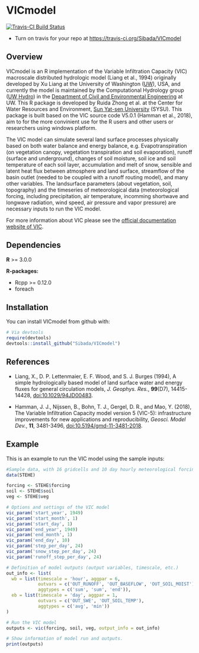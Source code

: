 # VICmodel

[![Travis-CI Build Status](https://travis-ci.org/Sibada/VICmodel.svg?branch=master)](https://travis-ci.org/Sibada/VICmodel)
 * Turn on travis for your repo at https://travis-ci.org/Sibada/VICmodel

## Overview
VICmodel is an R implementation of the Variable Infiltration Capacity (VIC) macroscale distributed hydrologic model (Liang et al., 1994) originally developed by Xu Liang at the University of Washington ([UW](http://www.washington.edu/)), USA, and currently the model is maintained by the Computational Hydrology group ([UW Hydro](http://uw-hydro.github.io/)) in the [Department of Civil and Environmental Engineering](https://www.ce.washington.edu/) at UW. This R package is developed by Ruida Zhong et al. at the Center for Water Resources and Environment, [Sun Yat-sen University](http://www.sysu.edu.cn/) (SYSU). This package is built based on the VIC source code V5.0.1 (Hamman et al., 2018), aim to for the more convinient use for the R users and other users or researchers using windows platform.

The VIC model can simulate several land surface processes physically based on both water balance and energy balance, e.g. Evapotranspiration (on vegetation canopy, vegetation transpiration and soil evaporation), runoff (surface and underground), changes of soil moisture, soil ice and soil temperature of each soil layer, accumulation and melt of snow, sensible and latent heat flux between atmosphere and land surface, streamflow of the basin outlet (needed to be coupled with a runoff routing model), and many other variables. The landsurface parameters (about vegetation, soil, topography) and the timeseries of meteorological data (meteorological forcing, including precipitation, air temperature, incomming shortwave and longwave radiation, wind speed, air pressure and vapor pressure) are necessary inputs to run the VIC model.

For more information about VIC please see the [official documentation website of VIC](http://vic.readthedocs.io/en/master/).

## Dependencies

**R** >= 3.0.0
 
**R-packages:**

- Rcpp >= 0.12.0
- foreach

## Installation

You can install VICmodel from github with:

``` r
# Via devtools
require(devtools)
devtools::install_github("Sibada/VICmodel")
```

## References
* Liang, X., D. P. Lettenmaier, E. F. Wood, and S. J. Burges (1994), A simple hydrologically based model of land surface water and energy fluxes for general circulation models, _J. Geophys. Res._, **99**(D7), 14415-14428, [doi:10.1029/94JD00483](http://dx.doi.org/10.1029/94JD00483).

* Hamman, J. J., Nijssen, B., Bohn, T. J., Gergel, D. R., and Mao, Y. (2018), The Variable Infiltration Capacity model version 5 (VIC-5): infrastructure improvements for new applications and reproducibility, _Geosci. Model Dev._, **11**, 3481-3496, [doi:10.5194/gmd-11-3481-2018](http://dx.doi.org/10.5194/gmd-11-3481-2018).

## Example

This is an example to run the VIC model using the sample inputs:

``` r
#Sample data, with 16 gridcells and 10 day hourly meteorological forcing inputs
data(STEHE)

forcing <- STEHE$forcing
soil <- STEHE$soil
veg <- STEHE$veg

# Options and settings of the VIC model
vic_param('start_year', 1949)
vic_param('start_month', 1)
vic_param('start_day', 1)
vic_param('end_year', 1949)
vic_param('end_month', 1)
vic_param('end_day', 10)
vic_param('step_per_day', 24)
vic_param('snow_step_per_day', 24)
vic_param('runoff_step_per_day', 24)

# Definition of model outputs (output variables, timescale, etc.)
out_info <- list(
  wb = list(timescale = 'hour', aggpar = 6,
            outvars = c('OUT_RUNOFF', 'OUT_BASEFLOW', 'OUT_SOIL_MOIST'),
            aggtypes = c('sum', 'sum', 'end')),
  eb = list(timescale = 'day', aggpar = 1,
            outvars = c('OUT_SWE', 'OUT_SOIL_TEMP'),
            aggtypes = c('avg', 'min'))
)

# Run the VIC model
outputs <- vic(forcing, soil, veg, output_info = out_info)

# Show information of model run and outputs.
print(outputs)
```
